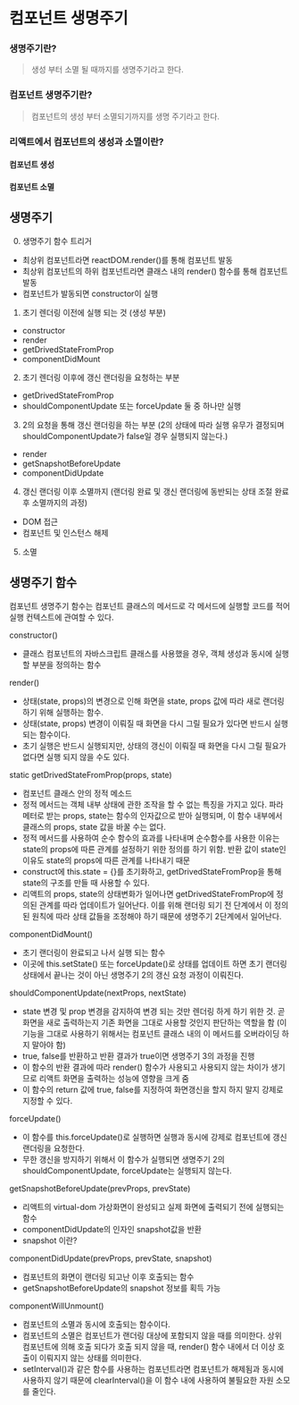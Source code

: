 # 컴포넌트 생명주기
### 생명주기란?
> 생성 부터 소멸 될 때까지를 생명주기라고 한다.

### 컴포넌트 생명주기란?
> 컴포넌트의 생성 부터 소멸되기까지를 생명 주기라고 한다.


### 리액트에서 컴포넌트의 생성과 소멸이란?
#### 컴포넌트 생성

#### 컴포넌트 소멸


## 생명주기
0. 생명주기 함수 트리거
- 최상위 컴포넌트라면 reactDOM.render()를 통해 컴포넌트 발동
- 최상위 컴포넌트의 하위 컴포넌트라면 클래스 내의 render() 함수를 통해 컴포넌트 발동
- 컴포넌트가 발동되면 constructor이 실행

1. 초기 렌더링 이전에 실행 되는 것 (생성 부분)
- constructor
- render
- getDrivedStateFromProp 
- componentDidMount
2. 초기 렌더링 이후에 갱신 랜더링을 요청하는 부분
- getDrivedStateFromProp
- shouldComponentUpdate 또는 forceUpdate 둘 중 하나만 실행
3. 2의 요청을 통해 갱신 랜더링을 하는 부분 (2의 상태에 따라 실행 유무가 결정되며 shouldComponentUpdate가 false일 경우 실행되지 않는다.)
- render
- getSnapshotBeforeUpdate 
- componentDidUpdate 
4. 갱신 랜더링 이후 소멸까지 (랜더링 완료 및 갱신 랜더링에 동반되는 상태 조절 완료 후 소멸까지의 과정)
- DOM 접근
- 컴포넌트 및 인스턴스 해제
5. 소멸


## 생명주기 함수
컴포넌트 생명주기 함수는 컴포넌트 클래스의 메서드로 각 메서드에 실행할 코드를 적어  실행 컨텍스트에 관여할 수 있다. 

constructor()
- 클래스 컴포넌트의 자바스크립트 클래스를 사용했을 경우, 객체 생성과 동시에 실행할 부분을 정의하는 함수

render()
- 상태(state, props)의 변경으로 인해 화면을 state, props 값에 따라 새로 랜더링 하기 위해 실행하는 함수.
- 상태(state, props) 변경이 이뤄질 때 화면을 다시 그릴 필요가 있다면 반드시 실행되는 함수이다.
- 초기 실행은 반드시 실행되지만, 상태의 갱신이 이뤄질 때 화면을 다시 그릴 필요가 없다면 실행 되지 않을 수도 있다.

static getDrivedStateFromProp(props, state)
- 컴포넌트 클래스 안의 정적 메소드
- 정적 메서드는 객체 내부 상태에 관한 조작을 할 수 없는 특징을 가지고 있다. 파라메터로 받는 props, state는 함수의 인자값으로 받아 실행되며, 이 함수 내부에서 클래스의 props, state 값을 바꿀 수는 없다.
- 정적 메서드를 사용하여 순수 함수의 효과를 나타내며 순수함수를 사용한 이유는 state의 props에 따른 관계를 설정하기 위한 정의를 하기 위함. 반환 값이 state인 이유도 state의 props에 따른 관계를 나타내기 때문
- construct에 this.state = {}를 초기화하고, getDrivedStateFromProp을 통해 state의 구조를 만들 때 사용할 수 있다.
- 리액트의 props, state의 상태변화가 일어나면 getDrivedStateFromProp에 정의된 관계를 따라 업데이트가 일어난다. 이를 위해 랜더링 되기 전 단계에서 이 정의된 원칙에 따라 상태 값들을 조정해야 하기 때문에 생명주기 2단계에서 일어난다.


componentDidMount()
- 초기 랜더링이 완료되고 나서 실행 되는 함수
- 이곳에 this.setState() 또는 forceUpdate()로 상태를 업데이트 하면 초기 랜더링 상태에서 끝나는 것이 아닌 생명주기 2의 갱신 요청 과정이 이뤄진다.

shouldComponentUpdate(nextProps, nextState)
- state 변경 및 prop 변경을 감지하여 변경 되는 것만 렌더링 하게 하기 위한 것. 곧 화면을 새로 출력하는지 기존 화면을 그대로 사용할 것인지 판단하는 역할을 함 (이 기능을 그대로 사용하기 위해서는 컴포넌트 클래스 내의 이 메서드를 오버라이딩 하지 말아야 함)
- true, false를 반환하고 반환 결과가 true이면 생명주기 3의 과정을 진행
- 이 함수의 반환 결과에 따라 render() 함수가 사용되고 사용되지 않는 차이가 생기므로 리액트 화면을 출력하는 성능에 영향을 크게 줌
- 이 함수의 return 값에 true, false를 지정하여 화면갱신을 할지 하지 말지 강제로 지정할 수 있다.

forceUpdate()
- 이 함수를 this.forceUpdate()로 실행하면 실행과 동시에 강제로 컴포넌트에 갱신 랜더링을 요청한다.
- 무한 갱신을 방지하기 위해서 이 함수가 실행되면 생명주기 2의 shouldComponentUpdate, forceUpdate는 실행되지 않는다.

getSnapshotBeforeUpdate(prevProps, prevState)
- 리액트의 virtual-dom 가상화면이 완성되고 실제 화면에 출력되기 전에 실행되는 함수
- componentDidUpdate의 인자인 snapshot값을 반환
- snapshot 이란?

componentDidUpdate(prevProps, prevState, snapshot)
- 컴포넌트의 화면이 랜더링 되고난 이후 호출되는 함수
- getSnapshotBeforeUpdate의 snapshot 정보를 획득 가능

componentWillUnmount()
- 컴포넌트의 소멸과 동시에 호출되는 함수이다.
- 컴포넌트의 소멸은 컴포넌트가 랜더링 대상에 포함되지 않을 때를 의미한다. 상위 컴포넌트에 의해 호출 되다가 호출 되지 않을 때, render() 함수 내에서 더 이상 호출이 이뤄지지 않는 상태를 의미한다.
- setInterval()과 같은 함수를 사용하는 컴포넌트라면 컴포넌트가 해제됨과 동시에 사용하지 않기 때문에 clearInterval()을 이 함수 내에 사용하여 불필요한 자원 소모를 줄인다.


